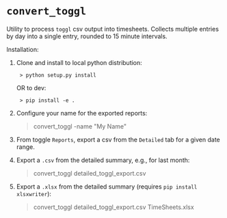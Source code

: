 # ``convert_toggl``

Utility to process ``toggl`` csv output into timesheets. Collects multiple entries by day into a single entry, rounded to 15 minute intervals.

Installation:

1. Clone and install to local python distribution:

        > python setup.py install

    OR to dev:

        > pip install -e .

2. Configure your name for the exported reports:

    > convert_toggl -name "My Name"

3. From toggle `Reports`, export a csv from the `Detailed` tab for a given date range.

4. Export a ``.csv`` from the detailed summary, e.g., for last month:

    > convert_toggl detailed_toggl_export.csv

5. Export a ``.xlsx`` from the detailed summary (requires `pip install xlsxwriter`):

    > convert_toggl detailed_toggl_export.csv TimeSheets.xlsx
